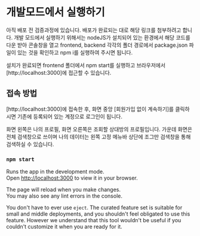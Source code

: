 # 개발모드에서 실행하기
아직 배포 전 검증과정에 있습니다. 배포가 완료되는 대로 해당 링크를 첨부하려고 합니다.
개발 모드에서 실행하기 위해서는 nodeJS가 설치되어 있는 환경에서 해당 코드를 다운 받아
콘솔창을 열고 frontend, backend 각각의 폴더 경로에서 package.json 파일이 있는 것을 확인하고 
npm i를 실행하여 주시면 됩니다. 

설치가 완료되면 frontend 폴더에서 npm start를 실행하고 브라우저에서 
[http://localhost:3000]에 접근할 수 있습니다.

## 접속 방법
[http://localhost:3000]에 접속한 후, 화면 중앙 [회원가입 없이 계속하기]를 클릭하시면 
기존에 등록되어 있는 계정으로 로그인이 됩니다.

화면 왼쪽은 나의 프로필, 화면 오른쪽은 조회할 상대방의 프로필입니다.
가운데 화면은 전체 검색창으로 쓰이며 나의 데이터는 왼쪽 고정 메뉴바 상단에 조그만 검색창을 통해
검색하실 수 있습니다.


### `npm start`

Runs the app in the development mode.\
Open [http://localhost:3000](http://localhost:3000) to view it in your browser.

The page will reload when you make changes.\
You may also see any lint errors in the console.

You don't have to ever use `eject`. The curated feature set is suitable for small and middle deployments, and you shouldn't feel obligated to use this feature. However we understand that this tool wouldn't be useful if you couldn't customize it when you are ready for it.
